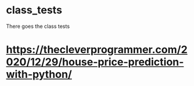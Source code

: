 # class_tests
There goes the class tests
# https://thecleverprogrammer.com/2020/12/29/house-price-prediction-with-python/
